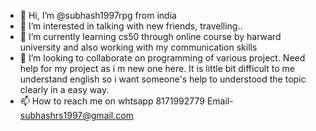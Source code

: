 - 👋 Hi, I’m @subhash1997rpg from india
- 👀 I’m interested in talking with new friends, travelling..
- 🌱 I’m currently learning cs50 through online course by harward university and also working with my communication skills
- 💞️ I’m looking to collaborate on programming of various project. Need help for my project as i m new one here. It is little bit difficult to me understand english so i want someone's help to understood the topic clearly in a easy way.
- 📫 How to reach me on whtsapp 8171992779 
Email- subhashrs1997@gmail.com

<!---
subhash1997rpg/subhash1997rpg is a ✨ special ✨ repository because its `README.md` (this file) appears on your GitHub profile.
You can click the Preview link to take a look at your changes.
--->
